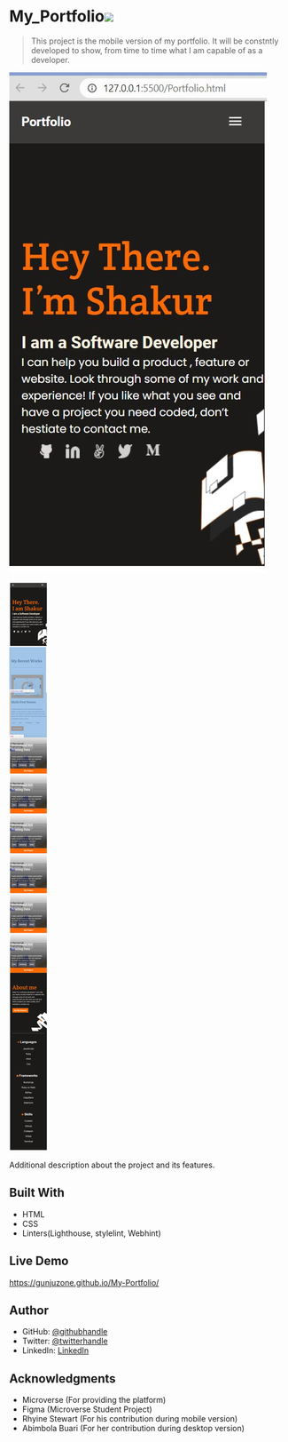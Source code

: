 # My_Portfolio![](https://img.shields.io/badge/Microverse-blueviolet)

> This project is the mobile version of my portfolio. It will be constntly developed to show, from time to time what I am capable of as a developer.

![screenshot](https://github.com/Gunjuzone/My-Portfolio/blob/desktop-feature/Assets/Screenshot.JPG)

![screenshot](https://github.com/Gunjuzone/My-Portfolio/blob/desktop-feature/Assets/screencapture.png)



Additional description about the project and its features.

## Built With

- HTML
- CSS
- Linters(Lighthouse, stylelint, Webhint)



## Live Demo
https://gunjuzone.github.io/My-Portfolio/

## Author

- GitHub: [@githubhandle](https://github.com/Gunjuzone)
- Twitter: [@twitterhandle](https://twitter.com/Gunjuzone)
- LinkedIn: [LinkedIn](https://www.linkedin.com/in/shakiru-olagunju-775034161/)



## Acknowledgments
- Microverse (For providing the platform)
- Figma (Microverse Student Project)
- Rhyine Stewart (For his contribution during mobile version)
- Abimbola Buari (For her contribution during desktop version)
